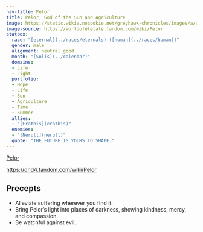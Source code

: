 ```yaml
---
nav-title: Pelor
title: Pelor, God of the Sun and Agriculture
image: https://static.wikia.nocookie.net/greyhawk-chronicles/images/a/a9/Symbol-of-pelor.png
image-source: https://worldofeletale.fandom.com/wiki/Pelor
statbox:
  race: "[eternal](../races/eternals) ([human](../races/human))"
  gender: male
  alignment: neutral good
  month: "[Solis](../calendar)"
  domains:
  - Life
  - Light
  portfolio:
  - Hope
  - Life
  - Sun
  - Agriculture
  - Time
  - Summer
  allies:
  - "[Erathis](erathis)"
  enemies:
  - "[Nerull](nerull)"
  quote: "THE FUTURE IS YOURS TO SHAPE."
---
```


[Pelor](https://en.wikipedia.org/wiki/Pelor)

https://dnd4.fandom.com/wiki/Pelor

## Precepts

* Alleviate suffering wherever you find it.
* Bring Pelor’s light into places of darkness, showing kindness, mercy, and compassion.
* Be watchful against evil.
